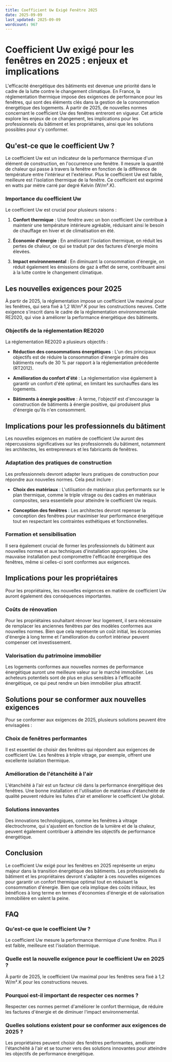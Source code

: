 ```yaml
---
title: Coefficient Uw Exigé Fenêtre 2025
date: 2025-09-09
last_updated: 2025-09-09
wordcount: 967
---
```


# Coefficient Uw exigé pour les fenêtres en 2025 : enjeux et implications

L'efficacité énergétique des bâtiments est devenue une priorité dans le cadre de la lutte contre le changement climatique. En France, la réglementation thermique impose des exigences de performance pour les fenêtres, qui sont des éléments clés dans la gestion de la consommation énergétique des logements. À partir de 2025, de nouvelles normes concernant le coefficient Uw des fenêtres entreront en vigueur. Cet article explore les enjeux de ce changement, les implications pour les professionnels du bâtiment et les propriétaires, ainsi que les solutions possibles pour s'y conformer.

## Qu'est-ce que le coefficient Uw ?

Le coefficient Uw est un indicateur de la performance thermique d'un élément de construction, en l'occurrence une fenêtre. Il mesure la quantité de chaleur qui passe à travers la fenêtre en fonction de la différence de température entre l'intérieur et l'extérieur. Plus le coefficient Uw est faible, meilleure est l'isolation thermique de la fenêtre. Ce coefficient est exprimé en watts par mètre carré par degré Kelvin (W/m².K).

### Importance du coefficient Uw

Le coefficient Uw est crucial pour plusieurs raisons :

1. **Confort thermique** : Une fenêtre avec un bon coefficient Uw contribue à maintenir une température intérieure agréable, réduisant ainsi le besoin de chauffage en hiver et de climatisation en été.
   
2. **Économie d'énergie** : En améliorant l'isolation thermique, on réduit les pertes de chaleur, ce qui se traduit par des factures d'énergie moins élevées.

3. **Impact environnemental** : En diminuant la consommation d'énergie, on réduit également les émissions de gaz à effet de serre, contribuant ainsi à la lutte contre le changement climatique.

## Les nouvelles exigences pour 2025

À partir de 2025, la réglementation impose un coefficient Uw maximal pour les fenêtres, qui sera fixé à 1,2 W/m².K pour les constructions neuves. Cette exigence s'inscrit dans le cadre de la réglementation environnementale RE2020, qui vise à améliorer la performance énergétique des bâtiments.

### Objectifs de la réglementation RE2020

La réglementation RE2020 a plusieurs objectifs :

- **Réduction des consommations énergétiques** : L'un des principaux objectifs est de réduire la consommation d'énergie primaire des bâtiments neufs de 30 % par rapport à la réglementation précédente (RT2012).
  
- **Amélioration du confort d'été** : La réglementation vise également à garantir un confort d'été optimal, en limitant les surchauffes dans les logements.

- **Bâtiments à énergie positive** : À terme, l'objectif est d'encourager la construction de bâtiments à énergie positive, qui produisent plus d'énergie qu'ils n'en consomment.

## Implications pour les professionnels du bâtiment

Les nouvelles exigences en matière de coefficient Uw auront des répercussions significatives sur les professionnels du bâtiment, notamment les architectes, les entrepreneurs et les fabricants de fenêtres.

### Adaptation des pratiques de construction

Les professionnels devront adapter leurs pratiques de construction pour répondre aux nouvelles normes. Cela peut inclure :

- **Choix des matériaux** : L'utilisation de matériaux plus performants sur le plan thermique, comme le triple vitrage ou des cadres en matériaux composites, sera essentielle pour atteindre le coefficient Uw requis.

- **Conception des fenêtres** : Les architectes devront repenser la conception des fenêtres pour maximiser leur performance énergétique tout en respectant les contraintes esthétiques et fonctionnelles.

### Formation et sensibilisation

Il sera également crucial de former les professionnels du bâtiment aux nouvelles normes et aux techniques d'installation appropriées. Une mauvaise installation peut compromettre l'efficacité énergétique des fenêtres, même si celles-ci sont conformes aux exigences.

## Implications pour les propriétaires

Pour les propriétaires, les nouvelles exigences en matière de coefficient Uw auront également des conséquences importantes.

### Coûts de rénovation

Pour les propriétaires souhaitant rénover leur logement, il sera nécessaire de remplacer les anciennes fenêtres par des modèles conformes aux nouvelles normes. Bien que cela représente un coût initial, les économies d'énergie à long terme et l'amélioration du confort intérieur peuvent compenser cet investissement.

### Valorisation du patrimoine immobilier

Les logements conformes aux nouvelles normes de performance énergétique auront une meilleure valeur sur le marché immobilier. Les acheteurs potentiels sont de plus en plus sensibles à l'efficacité énergétique, ce qui peut rendre un bien immobilier plus attractif.

## Solutions pour se conformer aux nouvelles exigences

Pour se conformer aux exigences de 2025, plusieurs solutions peuvent être envisagées :

### Choix de fenêtres performantes

Il est essentiel de choisir des fenêtres qui répondent aux exigences de coefficient Uw. Les fenêtres à triple vitrage, par exemple, offrent une excellente isolation thermique.

### Amélioration de l'étanchéité à l'air

L'étanchéité à l'air est un facteur clé dans la performance énergétique des fenêtres. Une bonne installation et l'utilisation de matériaux d'étanchéité de qualité peuvent réduire les fuites d'air et améliorer le coefficient Uw global.

### Solutions innovantes

Des innovations technologiques, comme les fenêtres à vitrage électrochrome, qui s'ajustent en fonction de la lumière et de la chaleur, peuvent également contribuer à atteindre les objectifs de performance énergétique.

## Conclusion

Le coefficient Uw exigé pour les fenêtres en 2025 représente un enjeu majeur dans la transition énergétique des bâtiments. Les professionnels du bâtiment et les propriétaires devront s'adapter à ces nouvelles exigences pour garantir un confort thermique optimal tout en réduisant la consommation d'énergie. Bien que cela implique des coûts initiaux, les bénéfices à long terme en termes d'économies d'énergie et de valorisation immobilière en valent la peine.

## FAQ

### Qu'est-ce que le coefficient Uw ?

Le coefficient Uw mesure la performance thermique d'une fenêtre. Plus il est faible, meilleure est l'isolation thermique.

### Quelle est la nouvelle exigence pour le coefficient Uw en 2025 ?

À partir de 2025, le coefficient Uw maximal pour les fenêtres sera fixé à 1,2 W/m².K pour les constructions neuves.

### Pourquoi est-il important de respecter ces normes ?

Respecter ces normes permet d'améliorer le confort thermique, de réduire les factures d'énergie et de diminuer l'impact environnemental.

### Quelles solutions existent pour se conformer aux exigences de 2025 ?

Les propriétaires peuvent choisir des fenêtres performantes, améliorer l'étanchéité à l'air et se tourner vers des solutions innovantes pour atteindre les objectifs de performance énergétique.